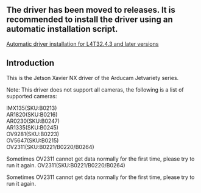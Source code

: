 ## The driver has been moved to releases. It is recommended to install the driver using an automatic installation script.

[Automatic driver installation for L4T32.4.3 and later versions](https://www.arducam.com/docs/camera-for-jetson-nano/mipi-camera-modules-for-jetson-nano/driver-installation/#2-automatic-driver-installation--only--for-l4t3243-and-after-versions)

## Introduction

This is the Jetson Xavier NX driver of the Arducam Jetvariety series.

Note: This driver does not support all cameras, the following is a list of supported cameras:

IMX135(SKU:B0213)  
AR1820(SKU:B0216)  
AR0230(SKU:B0247)  
AR1335(SKU:B0245)   
OV9281(SKU:B0223)  
OV5647(SKU:B0215)  
OV2311(SKU:B0221/B0220/B0264)  

Sometimes OV2311 cannot get data normally for the first time, please try to run it again.
OV2311(SKU:B0221/B0220/B0264)  

Sometimes OV2311 cannot get data normally for the first time, please try to run it again.